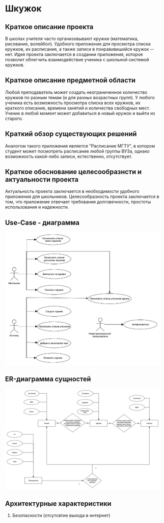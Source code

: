# Шкужок

## Краткое описание проекта
В школах учителя часто организовывают кружки (математика, рисование, волейбол). 
Удобного приложение для просмотра списка кружков, их расписания, а также записи в понравивишийся кружок -- нет. 
Идея проекта заключается в создании приложения, которое позволит облегчить взаимодействие ученика с школьной системой кружков.

## Краткое описание предметной области
Любой преподаватель может создать неограниченное количество кружков по разным темам (и для разных возрастных групп). У любого ученика есть возможность просмотра списка всех кружков, их краткого описание, времени занятий и количества свободных мест. Ученик в любой момент может добавиться в новый кружок и выйти из старого. 

## Краткий обзор существующих решений
Аналогом такого приложения является "Расписание МГТУ", в котором студент может посмотреть расписание любой группы ВУЗа, однако возможность какой-либо записи, естественно, отсутствует.

## Краткое обоснование целесообразнсти и актуальности проекта
Актуальность проекта заключается в необходимости удобного приложения для школьников. Целесообразность проекта заключается в том, что приложение отвечает требования долговечности, простоты использования и надежности.

## Use-Case - диаграмма
![UseCase](img/usecase.jpg)

## ER-диаграмма сущностей
![ER](img/ER.jpg)

## Архитектурные характеристики
1. Безопасности (отсутсвтие выхода в интернет)